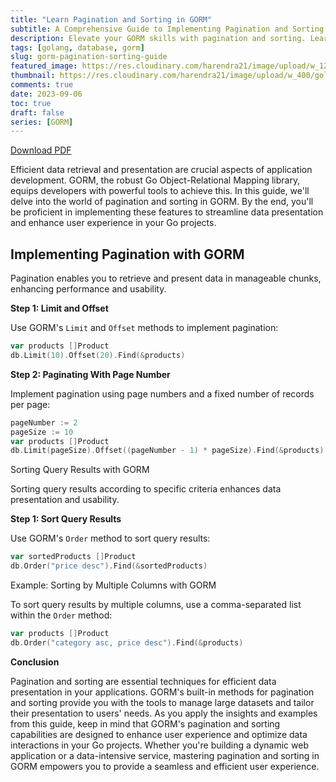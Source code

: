 ```yaml
---
title: "Learn Pagination and Sorting in GORM"
subtitle: A Comprehensive Guide to Implementing Pagination and Sorting in GORM for Efficient Data Retrieval and Presentation
description: Elevate your GORM skills with pagination and sorting. Learn how to implement efficient data retrieval and sorting mechanisms for seamless data presentation in your Go projects.
tags: [golang, database, gorm]
slug: gorm-pagination-sorting-guide
featured_image: https://res.cloudinary.com/harendra21/image/upload/w_1200/golangwithexample/learn-gorm_yqoeio.png
thumbnail: https://res.cloudinary.com/harendra21/image/upload/w_400/golangwithexample/learn-gorm_yqoeio.png
comments: true
date: 2023-09-06
toc: true
draft: false
series: [GORM]
---
```


[Download PDF](https://res.cloudinary.com/harendra21/image/upload/v1694109746/golangwithexample/PDF/GORM_Mastery_gmpc1k.pdf)

Efficient data retrieval and presentation are crucial aspects of application development. GORM, the robust Go Object-Relational Mapping library, equips developers with powerful tools to achieve this. In this guide, we'll delve into the world of pagination and sorting in GORM. By the end, you'll be proficient in implementing these features to streamline data presentation and enhance user experience in your Go projects.

## Implementing Pagination with GORM

Pagination enables you to retrieve and present data in manageable chunks, enhancing performance and usability.

**Step 1: Limit and Offset**

Use GORM's `Limit` and `Offset` methods to implement pagination:

```go
var products []Product
db.Limit(10).Offset(20).Find(&products)
```

**Step 2: Paginating With Page Number**

Implement pagination using page numbers and a fixed number of records per page:

```go
pageNumber := 2
pageSize := 10
var products []Product
db.Limit(pageSize).Offset((pageNumber - 1) * pageSize).Find(&products)
```

Sorting Query Results with GORM

Sorting query results according to specific criteria enhances data presentation and usability.

**Step 1: Sort Query Results**

Use GORM's `Order` method to sort query results:

```go
var sortedProducts []Product
db.Order("price desc").Find(&sortedProducts)
```

Example: Sorting by Multiple Columns with GORM

To sort query results by multiple columns, use a comma-separated list within the `Order` method:

```go
var products []Product
db.Order("category asc, price desc").Find(&products)
```

**Conclusion**

Pagination and sorting are essential techniques for efficient data presentation in your applications. GORM's built-in methods for pagination and sorting provide you with the tools to manage large datasets and tailor their presentation to users' needs. As you apply the insights and examples from this guide, keep in mind that GORM's pagination and sorting capabilities are designed to enhance user experience and optimize data interactions in your Go projects. Whether you're building a dynamic web application or a data-intensive service, mastering pagination and sorting in GORM empowers you to provide a seamless and efficient user experience.